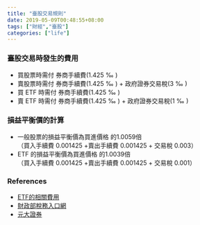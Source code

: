 ```yaml
---
title: "臺股交易規則"
date: 2019-05-09T00:48:55+08:00
tags: ["財經","臺股"]
categories: ["life"]
---
```

### 臺股交易時發生的費用
<!--more-->
- 買股票時需付 券商手續費(1.425 ‰ )
- 賣股票時需付 券商手續費(1.425 ‰ ) + 政府證券交易稅(3 ‰ )
- 買 ETF 時需付 券商手續費(1.425 ‰ )
- 賣 ETF 時需付 券商手續費(1.425 ‰ ) + 政府證券交易稅(1 ‰ )												

### 損益平衡價的計算

-  一般股票的損益平衡價為買進價格 的1.0059倍  
 （買入手續費 0.001425 +賣出手續費 0.001425 + 交易稅 0.003）
-  ETF 的損益平衡價為買進價格 的1.0039倍  
 （買入手續費 0.001425 +賣出手續費 0.001425 + 交易稅 0.001）

### References
- [ETF的相關費用](https://djinfo.cathaysec.com.tw/school/ET920000.htm)
- [財政部稅務入口網](https://www.etax.nat.gov.tw/)
- [元大證券](https://www.yuanta.com.tw/eyuanta/)
